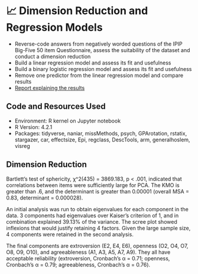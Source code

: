# :chart_with_upwards_trend: Dimension Reduction and Regression Models

* Reverse-code answers from negatively worded questions of the IPIP Big-Five 50 item Questionnaire, assess the suitability of the dataset and conduct a dimension reduction
* Build a linear regression model and assess its fit and usefulness
* Build a binary logistic regression model and assess its fit and usefulness
* Remove one predictor  from the linear regression model and compare results
* [Report explaining the results](https://github.com/ayanoyamamoto0/assignments_2022-2023/blob/main/probability_and_statistical_inference_2/probability_and_statistical_inference_2.pdf)

## Code and Resources Used
* Environment: R kernel on Jupyter notebook
* R Version: 4.2.1
* Packages: tidyverse, naniar, missMethods, psych, GPArotation, rstatix, stargazer, car, effectsize, Epi, regclass, DescTools, arm, generalhoslem, visreg

## Dimension Reduction
Bartlett’s test of sphericity, χ^2(435) = 3869.183, p < .001, indicated that correlations between items were sufficiently large for PCA. The KMO is greater than .6, and the determinant is greater than 0.00001 (overall MSA = 0.83, determinant = 0.000028).

An initial analysis was run to obtain eigenvalues for each component in the data. 3 components had eigenvalues over Kaiser’s criterion of 1, and in combination explained 39.13% of the variance. The scree plot showed inflexions that would justify retaining 4 factors. Given the large sample size, 4 components were retained in the second analysis.

The final components are extroversion (E2, E4, E6), openness (O2, O4, O7, O8, O9, O10), and agreeableness (A1, A3, A5, A7, A9). They all have acceptable reliability (extroversion, Cronbach’s α = 0.71; openness, Cronbach’s α = 0.79; agreeableness, Cronbach’s α = 0.76).
